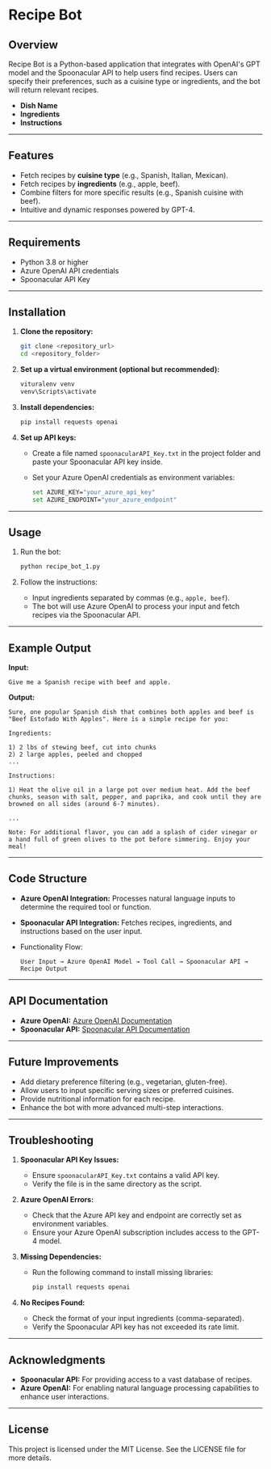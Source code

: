 # **Recipe Bot**

## **Overview**

Recipe Bot is a Python-based application that integrates with OpenAI's GPT model and the Spoonacular API to help users find recipes. Users can specify their preferences, such as a cuisine type or ingredients, and the bot will return relevant recipes.

- **Dish Name**
- **Ingredients**
- **Instructions**

------

## **Features**

- Fetch recipes by **cuisine type** (e.g., Spanish, Italian, Mexican).
- Fetch recipes by **ingredients** (e.g., apple, beef).
- Combine filters for more specific results (e.g., Spanish cuisine with beef).
- Intuitive and dynamic responses powered by GPT-4.

------

## **Requirements**

- Python 3.8 or higher
- Azure OpenAI API credentials
- Spoonacular API Key

------

## **Installation**

1. **Clone the repository:**

   ```bash
   git clone <repository_url>
   cd <repository_folder>
   ```

2. **Set up a virtual environment (optional but recommended):**

   ```bash
   vituralenv venv
   venv\Scripts\activate
   ```

3. **Install dependencies:**

   ```bash
   pip install requests openai
   ```

4. **Set up API keys:**

   - Create a file named `spoonacularAPI_Key.txt` in the project folder and paste your Spoonacular API key inside.

   - Set your Azure OpenAI credentials as environment variables:

     ```bash
     set AZURE_KEY="your_azure_api_key"
     set AZURE_ENDPOINT="your_azure_endpoint"
     ```

------

## **Usage**

1. Run the bot:

   ```bash
   python recipe_bot_1.py
   ```

2. Follow the instructions:

   - Input ingredients separated by commas (e.g., `apple, beef`).
   - The bot will use Azure OpenAI to process your input and fetch recipes via the Spoonacular API.

------

## **Example Output**

**Input:**

```text
Give me a Spanish recipe with beef and apple.
```

**Output:**

```text
Sure, one popular Spanish dish that combines both apples and beef is "Beef Estofado With Apples". Here is a simple recipe for you:

Ingredients:

1) 2 lbs of stewing beef, cut into chunks
2) 2 large apples, peeled and chopped
...

Instructions:

1) Heat the olive oil in a large pot over medium heat. Add the beef chunks, season with salt, pepper, and paprika, and cook until they are browned on all sides (around 6-7 minutes).

...

Note: For additional flavor, you can add a splash of cider vinegar or a hand full of green olives to the pot before simmering. Enjoy your meal!
```

------

## **Code Structure**

- **Azure OpenAI Integration:** Processes natural language inputs to determine the required tool or function.

- **Spoonacular API Integration:** Fetches recipes, ingredients, and instructions based on the user input.

- Functionality Flow:

  ```text
  User Input → Azure OpenAI Model → Tool Call → Spoonacular API → Recipe Output
  ```

------

## **API Documentation**

- **Azure OpenAI:**
   [Azure OpenAI Documentation](https://learn.microsoft.com/en-us/azure/cognitive-services/openai/)
- **Spoonacular API:**
   [Spoonacular API Documentation](https://spoonacular.com/food-api)

------

## **Future Improvements**

- Add dietary preference filtering (e.g., vegetarian, gluten-free).
- Allow users to input specific serving sizes or preferred cuisines.
- Provide nutritional information for each recipe.
- Enhance the bot with more advanced multi-step interactions.

------

## **Troubleshooting**

1. **Spoonacular API Key Issues:**

   - Ensure `spoonacularAPI_Key.txt` contains a valid API key.
   - Verify the file is in the same directory as the script.

2. **Azure OpenAI Errors:**

   - Check that the Azure API key and endpoint are correctly set as environment variables.
   - Ensure your Azure OpenAI subscription includes access to the GPT-4 model.

3. **Missing Dependencies:**

   - Run the following command to install missing libraries:

     ```bash
     pip install requests openai
     ```

4. **No Recipes Found:**

   - Check the format of your input ingredients (comma-separated).
   - Verify the Spoonacular API key has not exceeded its rate limit.

------

## **Acknowledgments**

- **Spoonacular API:** For providing access to a vast database of recipes.
- **Azure OpenAI:** For enabling natural language processing capabilities to enhance user interactions.

------

## **License**

This project is licensed under the MIT License. See the LICENSE file for more details.

